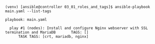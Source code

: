     (venv) [ansible@controller 03_01_roles_and_tags]$ ansible-playbook main.yaml --list-tags
    
    playbook: main.yaml
    
      play #1 (nodes): Install and configure Nginx webserver with SSL termination and MariaDB       TAGS: []
          TASK TAGS: [crt, mariadb, nginx]

